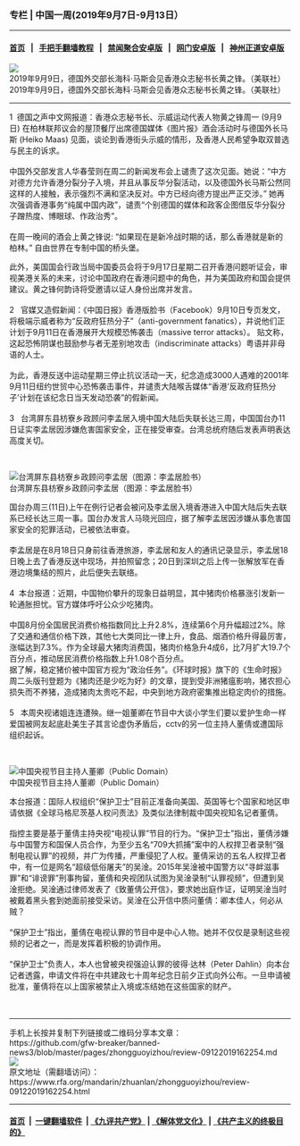 ### 专栏 | 中国一周(2019年9月7日-9月13日）
------------------------

#### [首页](https://github.com/gfw-breaker/banned-news3/blob/master/README.md) &nbsp;&nbsp;|&nbsp;&nbsp; [手把手翻墙教程](https://github.com/gfw-breaker/guides/wiki) &nbsp;&nbsp;|&nbsp;&nbsp; [禁闻聚合安卓版](https://github.com/gfw-breaker/bn-android) &nbsp;&nbsp;|&nbsp;&nbsp; [网门安卓版](https://github.com/oGate2/oGate) &nbsp;&nbsp;|&nbsp;&nbsp; [神州正道安卓版](https://github.com/SzzdOgate/update) 



<div id="headerimg">
 <img alt="2019年9月9日，德国外交部长海科·马斯会见香港众志秘书长黄之锋。（美联社）" src="https://www.rfa.org/mandarin/yataibaodao/gangtai/cl-09102019132916.html/AP_19253374648394.jpg/@@images/eefc6a84-4c09-4d7d-85f5-d1dd2ed9e694.jpeg" title="2019年9月9日，德国外交部长海科·马斯会见香港众志秘书长黄之锋。（美联社）"/>
 <div id="headerimgcontents">
  <div id="headerimgcaption">
   <span>
    2019年9月9日，德国外交部长海科·马斯会见香港众志秘书长黄之锋。（美联社）
   </span>
   <!-- zoomattribute -->
  </div>
  <!-- headerimgcaption -->
 </div>
 <!-- headerimagecontents -->
</div>

<hr/>
<div id="storytext">
 <div>
  <div class="slot_header">
  </div>
 </div>
 <p>
  1  德国之声中文网报道：香港众志秘书长、示威运动代表人物黄之锋周一 (9月9日) 在柏林联邦议会的屋顶餐厅出席德国媒体《图片报》酒会活动时与德国外长马斯 (Heiko Maas) 见面，谈论到香港街头示威的情形，及香港人民希望争取双普选与民主的诉求。
  <br/>
  <br/>
  中国外交部发言人华春莹则在周二的新闻发布会上谴责了这次见面。她说：“中方对德方允许香港分裂分子入境，并且从事反华分裂活动，以及德国外长马斯公然同这样的人接触，表示强烈不满和坚决反对。中方已经向德方提出严正交涉。” 她再次强调香港事务“纯属中国内政”，谴责“个别德国的媒体和政客企图借反华分裂分子蹭热度、博眼球、作政治秀”。
  <br/>
  <br/>
  在周一晚间的酒会上黄之锋说: “如果现在是新冷战时期的话，那么香港就是新的柏林。” 自由世界在专制中国的桥头堡。
 </p>
 <p>
  此外，美国国会行政当局中国委员会将于9月17日星期二召开香港问题听证会，审视美港关系的未来，讨论中国政府在香港问题中的角色，并为美国政府和国会提供建议。黄之锋何韵诗将受邀请以证人身份出席并发言。
  <br/>
  <br/>
  2   官媒又造假新闻：《中国日报》香港版脸书（Facebook）9月10日专页发文，将极端示威者称为“反政府狂热分子”（anti-government fanatics），并说他们正计划于9月11日在香港展开大规模恐怖袭击（massive terror attacks）。 贴文称，这起恐怖阴谋也鼓励参与者无差别地攻击（indiscriminate attacks）粤语并非母语的人士。
  <br/>
  <br/>
  为此，香港反送中运动星期三停止抗议活动一天，纪念造成3000人遇难的2001年9月11日纽约世贸中心恐怖袭击事件，并谴责大陆喉舌媒体“香港‘反政府狂热分子’计划在该纪念日当天发动恐袭”的假新闻。
  <br/>
  <br/>
  3   台湾屏东县枋寮乡政顾问李孟居入境中国大陆后失联长达三周，中国国台办11日证实李孟居因涉嫌危害国家安全，正在接受审查。台湾总统府随后发表声明表达高度关切。
 </p>
 <p>
  <br/>
  <div class="image-inline captioned" style="width:1000px;">
   <div style="width:1000px;">
    <img alt="台湾屏东县枋寮乡政顾问李孟居（图源：李孟居脸书） " src="https://www.rfa.org/mandarin/yataibaodao/gangtai/hcm1-09112019092508.html/20190911161447477602.jpg" title="台湾屏东县枋寮乡政顾问李孟居（图源：李孟居脸书） "/>
   </div>
   <div class="image-caption">
    <span style="width:1000px;">
     台湾屏东县枋寮乡政顾问李孟居（图源：李孟居脸书）
    </span>
    <span class="copyright">
    </span>
   </div>
  </div>
 </p>
 <p>
  国台办周三(11日)上午在例行记者会被问及李孟居入境香港进入中国大陆后失去联系已经长达三周一事。国台办发言人马晓光回应，据了解李孟居因涉嫌从事危害国家安全的犯罪活动，已被依法审查。
  <br/>
  <br/>
  李孟居是在8月18日只身前往香港旅游，李孟居和友人的通讯记录显示，李孟居18日晚上去了香港反送中现场，并拍照留念；20日到深圳之后上传一张解放军在香港边境集结的照片，此后便失去联络。
  <br/>
  <br/>
  4  本台报道：近期，中国物价攀升的现象日益明显，其中猪肉价格暴涨引发新一轮通胀担忧。官方媒体呼吁公众少吃猪肉。
  <br/>
  <br/>
  中国8月份全国居民消费价格指数同比上升2.8%，连续第6个月升幅超过2%。除了交通和通信价格下跌，其他七大类同比一律上升，食品、烟酒价格升得最厉害，涨幅达到7.3%。作为全球最大猪肉消费国，猪肉价格急升4成6，比7月扩大19.7个百分点，推动居民消费价格指数上升1.08个百分点。
  <br/>
  据了解，稳定猪价被中国官方视为“政治任务”。《环球时报》旗下的《生命时报》周二头版刊登题为《猪肉还是少吃为好》的文章，提到受非洲猪瘟影响，猪农担心损失而不养猪，造成猪肉太贵吃不起，中央到地方政府密集推出稳定肉价的措施。
  <br/>
  <br/>
  5   本周央视诸姐连连遭殃。继一姐董卿在节目中大谈小学生们要以爱护生命一样爱国被网友起底赴美生子其言论虚伪矛盾后，cctv的另一位主持人董倩或遭国际组织起诉。
 </p>
 <p>
  <br/>
  <div class="image-inline captioned" style="width:622px;">
   <div style="width:622px;">
    <img alt="中国央视节目主持人董卿（Public Domain）" src="https://www.rfa.org/mandarin/yataibaodao/zhengzhi/lh-09062019122654.html/lh910a.jpg" title="中国央视节目主持人董卿（Public Domain）"/>
   </div>
   <div class="image-caption">
    <span style="width:622px;">
     中国央视节目主持人董卿（Public Domain）
    </span>
    <span class="copyright">
    </span>
   </div>
  </div>
 </p>
 <p>
  本台报道：国际人权组织“保护卫士”目前正准备向美国、英国等七个国家和地区申请依据《全球马格尼茨基人权问责法》及类似法律制裁中国央视知名记者董倩。
  <br/>
  <br/>
  指控主要是基于董倩主持央视“电视认罪”节目的行为。“保护卫士”指出，董倩涉嫌与中国警方和国保人员合作，为至少五名“709大抓捕”案中的人权捍卫者录制“强制电视认罪”的视频，并广为传播，严重侵犯了人权。董倩采访的五名人权捍卫者中，有一位是网名“超级低俗屠夫”的吴淦。2015年吴淦被中国警方以“寻衅滋事罪”和“诽谤罪”刑事拘留，董倩和央视团队试图为吴淦录制“认罪视频”，但遭到吴淦拒绝。吴淦通过律师发表了《致董倩公开信》，要求她出庭作证，证明吴淦当时被戴着黑头套到她面前接受采访。吴淦在公开信中质问董倩：卿本佳人，何必从贼？
  <br/>
  <br/>
  “保护卫士”指出，董倩在电视认罪的节目中是中心人物。她并不仅仅是录制这些视频的记者之一，而是发挥着积极的协调作用。
  <br/>
  <br/>
  “保护卫士”负责人，本人也曾被央视强迫认罪的彼得·达林（Peter Dahlin）向本台记者透露，申请文件将在中共建政七十周年纪念日前夕正式向外公布。一旦申请被批准，董倩将在以上国家被禁止入境或冻结她在这些国家的财产。
  <br/>
  <br/>
  <br/>
 </p>
</div>

<hr/>
手机上长按并复制下列链接或二维码分享本文章：<br/>
https://github.com/gfw-breaker/banned-news3/blob/master/pages/zhongguoyizhou/review-09122019162254.md <br/>
<a href='https://github.com/gfw-breaker/banned-news3/blob/master/pages/zhongguoyizhou/review-09122019162254.md'><img src='https://github.com/gfw-breaker/banned-news3/blob/master/pages/zhongguoyizhou/review-09122019162254.md.png'/></a> <br/>
原文地址（需翻墙访问）：https://www.rfa.org/mandarin/zhuanlan/zhongguoyizhou/review-09122019162254.html


------------------------
#### [首页](https://github.com/gfw-breaker/banned-news3/blob/master/README.md) &nbsp;|&nbsp; [一键翻墙软件](https://github.com/gfw-breaker/nogfw/blob/master/README.md) &nbsp;| [《九评共产党》](https://github.com/gfw-breaker/9ping.md/blob/master/README.md#九评之一评共产党是什么) | [《解体党文化》](https://github.com/gfw-breaker/jtdwh.md/blob/master/README.md) | [《共产主义的终极目的》](https://github.com/gfw-breaker/gczydzjmd.md/blob/master/README.md)


<img src='http://gfw-breaker.win/banned-news3/pages/zhongguoyizhou/review-09122019162254.md' width='0px' height='0px'/>